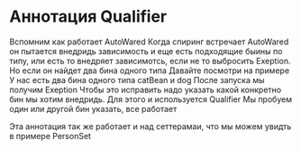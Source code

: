 # Аннотация Qualifier

Вспомним как работает AutoWared
Когда спиринг встречает AutoWared он пытается внедридь зависимость и еще есть подходящие быины 
по типу, или есть то внедряет зависимотсь, если не то выбросить Exeption.
Но если он найдет два бина одного типа
Давайте посмотри на примере
У нас есть два бина одного типа catBean и dog
После запуска мы получим Exeption
Чтобы это исправить надо указать какой конкретно бин мы хотим внедридь. 
Для этого и используется Qualifier
Мы пробуем один или другой бин указать, все работает

Эта аннотация так же работает и над сеттерамаи, что мы можем увидть в примере PersonSet
